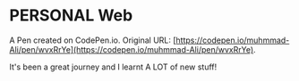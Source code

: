 #  PERSONAL Web

A Pen created on CodePen.io. Original URL: [https://codepen.io/muhmmad-Ali/pen/wvxRrYe](https://codepen.io/muhmmad-Ali/pen/wvxRrYe).



It's been a great journey and I learnt A LOT of new stuff!
